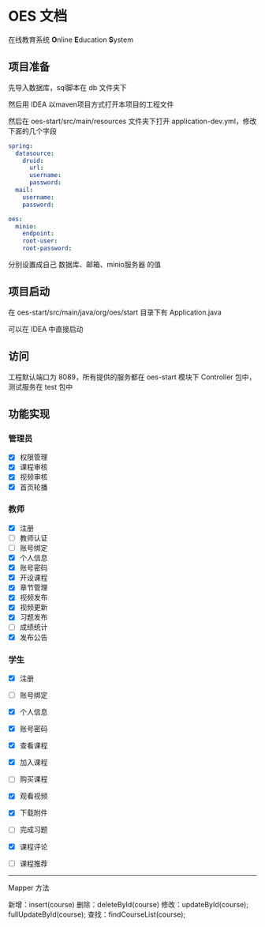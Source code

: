 # OES 文档
在线教育系统 **O**nline **E**ducation **S**ystem

## 项目准备

先导入数据库，sql脚本在 db 文件夹下

然后用 IDEA 以maven项目方式打开本项目的工程文件

然后在 oes-start/src/main/resources 文件夹下打开 application-dev.yml，修改下面的几个字段

```yml
spring:
  datasource:
    druid:
      url: 
      username: 
      password: 
  mail:
    username:
    password:

oes:
  minio:
    endpoint: 
    root-user: 
    root-password: 
```

分别设置成自己 数据库、邮箱、minio服务器 的值


## 项目启动

在 oes-start/src/main/java/org/oes/start 目录下有 Application.java

可以在 IDEA 中直接启动

## 访问

工程默认端口为 8089，所有提供的服务都在 oes-start 模块下 Controller 包中，测试服务在 test 包中

## 功能实现

### 管理员

- [x] 权限管理
- [x] 课程审核
- [x] 视频审核
- [x] 首页轮播

### 教师

- [x] 注册
- [ ] 教师认证
- [ ] 账号绑定
- [x] 个人信息
- [x] 账号密码
- [x] 开设课程
- [x] 章节管理
- [x] 视频发布
- [x] 视频更新
- [x] 习题发布
- [ ] 成绩统计
- [x] 发布公告

### 学生

- [x] 注册
- [ ] 账号绑定
- [x] 个人信息
- [x] 账号密码
- [x] 查看课程
- [x] 加入课程
- [ ] 购买课程
- [x] 观看视频
- [x] 下载附件
- [ ] 完成习题
- [x] 课程评论
- [ ] 课程推荐



----------

Mapper 方法

新增：insert(course)
删除：deleteById(course)
修改：updateById(course); fullUpdateById(course);
查找：findCourseList(course);
